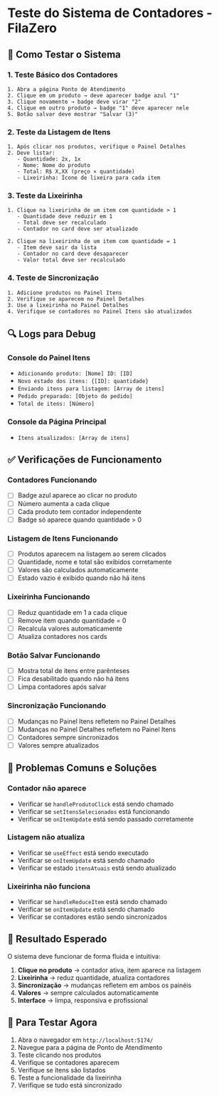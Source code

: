 # Teste do Sistema de Contadores - FilaZero

## 🧪 **Como Testar o Sistema**

### **1. Teste Básico dos Contadores**
```
1. Abra a página Ponto de Atendimento
2. Clique em um produto → deve aparecer badge azul "1"
3. Clique novamente → badge deve virar "2"
4. Clique em outro produto → badge "1" deve aparecer nele
5. Botão salvar deve mostrar "Salvar (3)"
```

### **2. Teste da Listagem de Itens**
```
1. Após clicar nos produtos, verifique o Painel Detalhes
2. Deve listar:
   - Quantidade: 2x, 1x
   - Nome: Nome do produto
   - Total: R$ X,XX (preço × quantidade)
   - Lixeirinha: Ícone de lixeira para cada item
```

### **3. Teste da Lixeirinha**
```
1. Clique na lixeirinha de um item com quantidade > 1
   - Quantidade deve reduzir em 1
   - Total deve ser recalculado
   - Contador no card deve ser atualizado

2. Clique na lixeirinha de um item com quantidade = 1
   - Item deve sair da lista
   - Contador no card deve desaparecer
   - Valor total deve ser recalculado
```

### **4. Teste de Sincronização**
```
1. Adicione produtos no Painel Itens
2. Verifique se aparecem no Painel Detalhes
3. Use a lixeirinha no Painel Detalhes
4. Verifique se contadores no Painel Itens são atualizados
```

## 🔍 **Logs para Debug**

### **Console do Painel Itens**
- `Adicionando produto: [Nome] ID: [ID]`
- `Novo estado dos itens: {[ID]: quantidade}`
- `Enviando itens para listagem: [Array de itens]`
- `Pedido preparado: [Objeto do pedido]`
- `Total de itens: [Número]`

### **Console da Página Principal**
- `Itens atualizados: [Array de itens]`

## ✅ **Verificações de Funcionamento**

### **Contadores Funcionando**
- [ ] Badge azul aparece ao clicar no produto
- [ ] Número aumenta a cada clique
- [ ] Cada produto tem contador independente
- [ ] Badge só aparece quando quantidade > 0

### **Listagem de Itens Funcionando**
- [ ] Produtos aparecem na listagem ao serem clicados
- [ ] Quantidade, nome e total são exibidos corretamente
- [ ] Valores são calculados automaticamente
- [ ] Estado vazio é exibido quando não há itens

### **Lixeirinha Funcionando**
- [ ] Reduz quantidade em 1 a cada clique
- [ ] Remove item quando quantidade = 0
- [ ] Recalcula valores automaticamente
- [ ] Atualiza contadores nos cards

### **Botão Salvar Funcionando**
- [ ] Mostra total de itens entre parênteses
- [ ] Fica desabilitado quando não há itens
- [ ] Limpa contadores após salvar

### **Sincronização Funcionando**
- [ ] Mudanças no Painel Itens refletem no Painel Detalhes
- [ ] Mudanças no Painel Detalhes refletem no Painel Itens
- [ ] Contadores sempre sincronizados
- [ ] Valores sempre atualizados

## 🐛 **Problemas Comuns e Soluções**

### **Contador não aparece**
- Verificar se `handleProdutoClick` está sendo chamado
- Verificar se `setItensSelecionados` está funcionando
- Verificar se `onItemUpdate` está sendo passado corretamente

### **Listagem não atualiza**
- Verificar se `useEffect` está sendo executado
- Verificar se `onItemUpdate` está sendo chamado
- Verificar se estado `itensAtuais` está sendo atualizado

### **Lixeirinha não funciona**
- Verificar se `handleReduceItem` está sendo chamado
- Verificar se `onItemUpdate` está sendo chamado
- Verificar se contadores estão sendo sincronizados

## 🎯 **Resultado Esperado**

O sistema deve funcionar de forma fluida e intuitiva:
1. **Clique no produto** → contador ativa, item aparece na listagem
2. **Lixeirinha** → reduz quantidade, atualiza contadores
3. **Sincronização** → mudanças refletem em ambos os painéis
4. **Valores** → sempre calculados automaticamente
5. **Interface** → limpa, responsiva e profissional

## 🚀 **Para Testar Agora**

1. Abra o navegador em `http://localhost:5174/`
2. Navegue para a página de Ponto de Atendimento
3. Teste clicando nos produtos
4. Verifique se contadores aparecem
5. Verifique se itens são listados
6. Teste a funcionalidade da lixeirinha
7. Verifique se tudo está sincronizado
